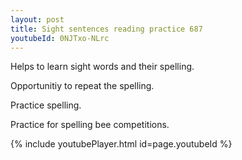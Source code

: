 ```yaml
---
layout: post
title: Sight sentences reading practice 687
youtubeId: 0NJTxo-NLrc
---
```

 
 
Helps to learn sight words and their spelling.

Opportunitiy to repeat the spelling. 

Practice spelling. 
 
Practice for spelling bee competitions. 
 
{% include youtubePlayer.html id=page.youtubeId %}
 
 
